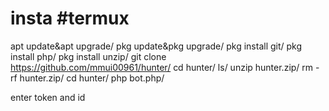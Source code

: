 # insta #termux
apt update&apt upgrade/
pkg update&pkg upgrade/
pkg install git/
pkg install php/
pkg install unzip/
git clone https://github.com/mmui00961/hunter/
cd hunter/
ls/
unzip hunter.zip/
rm -rf hunter.zip/
cd hunter/
php bot.php/

enter token and id

